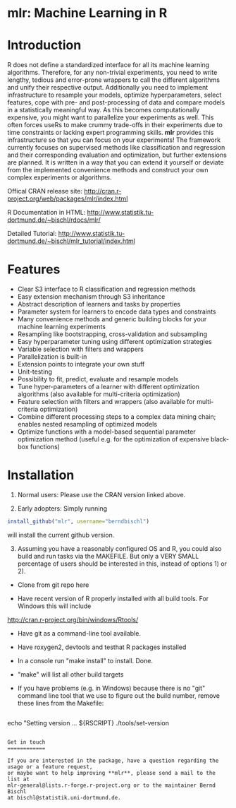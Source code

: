 mlr: Machine Learning in R 
==========================

  Introduction
==============

  R does not define a standardized interface for all its machine learning algorithms. Therefore, for any 
  non-trivial experiments, you need to write lengthy, tedious and error-prone wrappers to call the different 
  algorithms and unify their respective output. Additionally you need to implement infrastructure to resample 
  your models, optimize hyperparameters, select features, cope with pre- and post-processing of data and 
  compare models in a statistically meaningful way.
  As this becomes computationally expensive, you might want to parallelize your experiments as well. This 
  often forces useRs to make crummy trade-offs in their experiments due to time constraints or lacking expert 
  programming skills. **mlr** provides this infrastructure so that you can focus on your experiments!
  The framework currently focuses on supervised methods like classification and regression and their 
  corresponding evaluation and optimization, but further extensions are planned. It is written in a way 
  that you can extend it yourself or deviate from the implemented convenience methods and construct your own 
  complex experiments or algorithms.

Offical CRAN release site: 
  http://cran.r-project.org/web/packages/mlr/index.html

R Documentation in HTML:
  http://www.statistik.tu-dortmund.de/~bischl/rdocs/mlr/
  
Detailed Tutorial:
  http://www.statistik.tu-dortmund.de/~bischl/mlr_tutorial/index.html
  
  Features
==========

* Clear S3 interface to R classification and regression methods
* Easy extension mechanism through S3 inheritance
* Abstract description of learners and tasks by properties
* Parameter system for learners to encode data types and constraints
* Many convenience methods and generic building blocks for your
  machine learning experiments
* Resampling like bootstrapping, cross-validation and subsampling
* Easy hyperparameter tuning using different optimization strategies
* Variable selection with filters and wrappers
* Parallelization is built-in
* Extension points to integrate your own stuff
* Unit-testing
* Possibility to fit, predict, evaluate and resample models
* Tune hyper-parameters of a learner with different optimization algorithms (also available for multi-criteria optimization)
* Feature selection with filters and wrappers (also available for multi-criteria optimization)
* Combine different processing steps to a complex data mining chain; enables nested resampling of optimized models
* Optimize functions with a model-based sequential parameter optimization method (useful e.g. for the optimization of expensive black-box functions)

  
Installation
============
  
1) Normal users:
  Please use the CRAN version linked above.

2) Early adopters: Simply running
```r
install_github("mlr", username="berndbischl")
```
will install the current github version.

3) Assuming you have a reasonably configured OS and R, you could also build and run tasks via the MAKEFILE.
But only a VERY SMALL percentage of users should be interested in this, instead of options 1) or 2).

- Clone from git repo here

- Have recent version of R properly installed with all build tools. For Windows this will include 

http://cran.r-project.org/bin/windows/Rtools/
  
  - Have git as a command-line tool available.

- Have roxygen2, devtools and testhat R packages installed

- In a console run "make install" to install. Done.

- "make" will list all other build targets

- If you have problems (e.g. in Windows) because there is no "git" command line
tool that we use to figure out the build number, remove these lines from the Makefile:
  
  ```
echo "Setting version ...
  ${RSCRIPT} ./tools/set-version
```

Get in touch
============

If you are interested in the package, have a question regarding the usage or a feature request,
or maybe want to help improving **mlr**, please send a mail to the list at
mlr-general@lists.r-forge.r-project.org or to the maintainer Bernd Bischl
at bischl@statistik.uni-dortmund.de.
